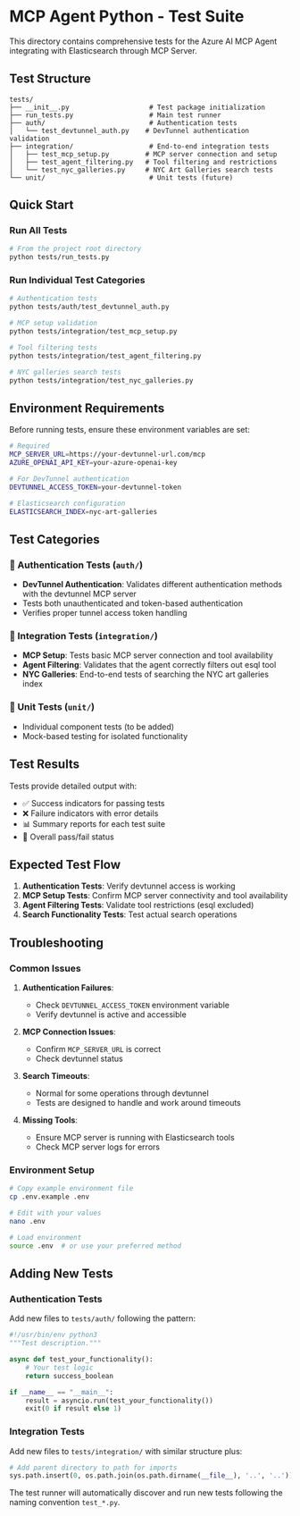 # MCP Agent Python - Test Suite

This directory contains comprehensive tests for the Azure AI MCP Agent integrating with Elasticsearch through MCP Server.

## Test Structure

```
tests/
├── __init__.py                    # Test package initialization
├── run_tests.py                   # Main test runner
├── auth/                          # Authentication tests
│   └── test_devtunnel_auth.py    # DevTunnel authentication validation
├── integration/                   # End-to-end integration tests
│   ├── test_mcp_setup.py         # MCP server connection and setup
│   ├── test_agent_filtering.py   # Tool filtering and restrictions
│   └── test_nyc_galleries.py     # NYC Art Galleries search tests
└── unit/                          # Unit tests (future)
```

## Quick Start

### Run All Tests
```bash
# From the project root directory
python tests/run_tests.py
```

### Run Individual Test Categories

```bash
# Authentication tests
python tests/auth/test_devtunnel_auth.py

# MCP setup validation
python tests/integration/test_mcp_setup.py

# Tool filtering tests
python tests/integration/test_agent_filtering.py

# NYC galleries search tests
python tests/integration/test_nyc_galleries.py
```

## Environment Requirements

Before running tests, ensure these environment variables are set:

```bash
# Required
MCP_SERVER_URL=https://your-devtunnel-url.com/mcp
AZURE_OPENAI_API_KEY=your-azure-openai-key

# For DevTunnel authentication
DEVTUNNEL_ACCESS_TOKEN=your-devtunnel-token

# Elasticsearch configuration
ELASTICSEARCH_INDEX=nyc-art-galleries
```

## Test Categories

### 🔐 Authentication Tests (`auth/`)
- **DevTunnel Authentication**: Validates different authentication methods with the devtunnel MCP server
- Tests both unauthenticated and token-based authentication
- Verifies proper tunnel access token handling

### 🔗 Integration Tests (`integration/`)
- **MCP Setup**: Tests basic MCP server connection and tool availability
- **Agent Filtering**: Validates that the agent correctly filters out esql tool
- **NYC Galleries**: End-to-end tests of searching the NYC art galleries index

### 🧪 Unit Tests (`unit/`)
- Individual component tests (to be added)
- Mock-based testing for isolated functionality

## Test Results

Tests provide detailed output with:
- ✅ Success indicators for passing tests
- ❌ Failure indicators with error details
- 📊 Summary reports for each test suite
- 🎉 Overall pass/fail status

## Expected Test Flow

1. **Authentication Tests**: Verify devtunnel access is working
2. **MCP Setup Tests**: Confirm MCP server connectivity and tool availability
3. **Agent Filtering Tests**: Validate tool restrictions (esql excluded)
4. **Search Functionality Tests**: Test actual search operations

## Troubleshooting

### Common Issues

1. **Authentication Failures**: 
   - Check `DEVTUNNEL_ACCESS_TOKEN` environment variable
   - Verify devtunnel is active and accessible

2. **MCP Connection Issues**:
   - Confirm `MCP_SERVER_URL` is correct
   - Check devtunnel status

3. **Search Timeouts**:
   - Normal for some operations through devtunnel
   - Tests are designed to handle and work around timeouts

4. **Missing Tools**:
   - Ensure MCP server is running with Elasticsearch tools
   - Check MCP server logs for errors

### Environment Setup

```bash
# Copy example environment file
cp .env.example .env

# Edit with your values
nano .env

# Load environment
source .env  # or use your preferred method
```

## Adding New Tests

### Authentication Tests
Add new files to `tests/auth/` following the pattern:
```python
#!/usr/bin/env python3
"""Test description."""

async def test_your_functionality():
    # Your test logic
    return success_boolean

if __name__ == "__main__":
    result = asyncio.run(test_your_functionality())
    exit(0 if result else 1)
```

### Integration Tests
Add new files to `tests/integration/` with similar structure plus:
```python
# Add parent directory to path for imports
sys.path.insert(0, os.path.join(os.path.dirname(__file__), '..', '..'))
```

The test runner will automatically discover and run new tests following the naming convention `test_*.py`.
